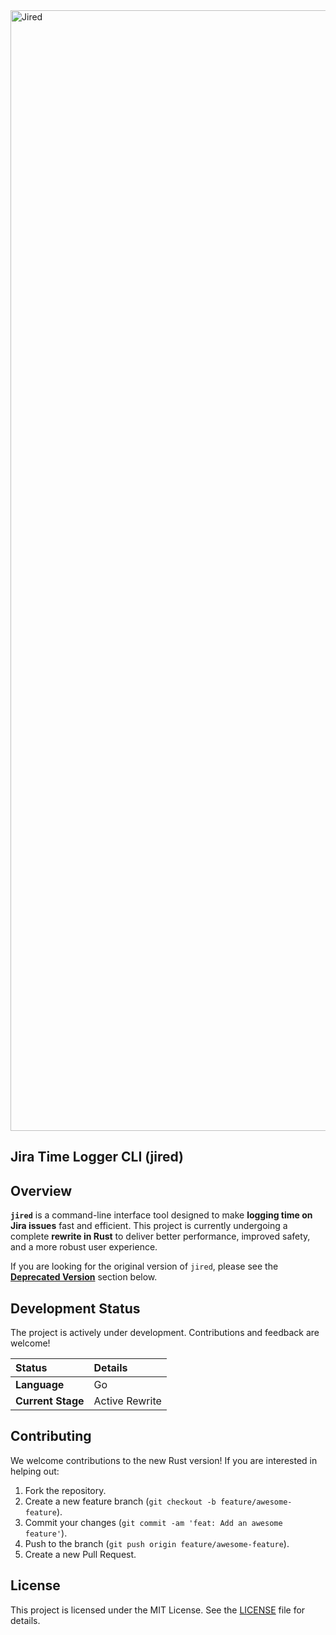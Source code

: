 <img width="3535" height="1793" alt="Jired" src="https://github.com/user-attachments/assets/9f8e106b-d2e6-4a9a-8a9b-f0f40c5c6b03" />


## **Jira Time Logger CLI (jired)**

## **Overview**

**`jired`** is a command-line interface tool designed to make **logging time on Jira issues** fast and efficient. This project is currently undergoing a complete **rewrite in Rust** to deliver better performance, improved safety, and a more robust user experience.

If you are looking for the original version of `jired`, please see the **[Deprecated Version](https://github.com/n3tw0rth/jired/tree/deprecated)** section below.

## **Development Status**

The project is actively under development. Contributions and feedback are welcome\!

| Status | Details |
| :--- | :--- |
| **Language** | Go  |
| **Current Stage** | Active Rewrite |

## **Contributing**

We welcome contributions to the new Rust version\! If you are interested in helping out:

1.  Fork the repository.
2.  Create a new feature branch (`git checkout -b feature/awesome-feature`).
3.  Commit your changes (`git commit -am 'feat: Add an awesome feature'`).
4.  Push to the branch (`git push origin feature/awesome-feature`).
5.  Create a new Pull Request.

## **License**

This project is licensed under the MIT License. See the [LICENSE](https://github.com/n3tw0rth/jired/blob/master/LICENSE) file for details.

